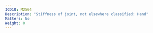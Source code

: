 ```yaml
---
ICD10: M2564
Description: "Stiffness of joint, not elsewhere classified: Hand"
Matters: No
Weight: 0
---
```

